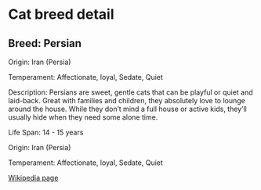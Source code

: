 
<!DOCTYPE html>
<html>
   <head>
        <title>Cat Detail</title>
        <link rel="stylesheet" href="/css/styles.css">
        <link rel="stylesheet" href="/css/cat-detail.css">
   </head>
    <body>
        <h1>Cat breed detail</h1>
        <h2>Breed: Persian</h2>
        <p>Origin: Iran (Persia)</p>
        <p>Temperament: Affectionate, loyal, Sedate, Quiet</p>
        <p>Description: Persians are sweet, gentle cats that can be playful or quiet and laid-back. Great with families and children, they absolutely love to lounge around the house. While they don’t mind a full house or active kids, they’ll usually hide when they need some alone time.</p>
        <p>Life Span: 14 - 15 years</p>
        <p>Origin: Iran (Persia)</p>
        <p>Temperament: Affectionate, loyal, Sedate, Quiet</p>
        <p><a href=https://en.wikipedia.org/wiki/Persian_(cat)>Wikipedia page</a></p>
<!--        <p><a href=undefined>Image</a></p>-->
     </body>
</html>
        